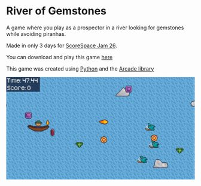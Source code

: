 # River of Gemstones

A game where you play as a prospector in a river looking for gemstones while avoiding piranhas.

Made in only 3 days for [ScoreSpace Jam 26](https://itch.io/jam/scorejam26).

You can download and play this game [here](https://rogueduckster.itch.io/river-of-gemstones)

This game was created using [Python](https://www.python.org/) and the [Arcade library](https://github.com/pythonarcade/arcade)

![Gameplay image](readme_image.png)
